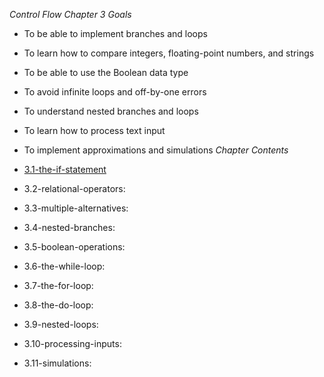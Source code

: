 *Control Flow*
*Chapter 3 Goals*
* To be able to implement branches and loops
* To learn how to compare integers, floating-point numbers, and strings
* To be able to use the Boolean data type
* To avoid infinite loops and off-by-one errors
* To understand nested branches and loops
* To learn how to process text input
* To implement approximations and simulations
*Chapter Contents*
* [3.1-the-if-statement](https://github.com/tonningp/cpp-tutorials/tree/master/chapter3-control-flow/3.1-the-if-statement)

* 3.2-relational-operators:

* 3.3-multiple-alternatives:

* 3.4-nested-branches:

* 3.5-boolean-operations:

* 3.6-the-while-loop:

* 3.7-the-for-loop:

* 3.8-the-do-loop:

* 3.9-nested-loops:

* 3.10-processing-inputs:

* 3.11-simulations:
